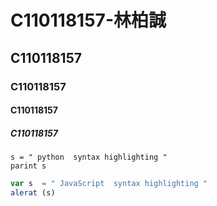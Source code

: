 # C110118157-林柏誠
## C110118157
### C110118157
#### C110118157
##### C110118157
``` Pytthon
s = " python  syntax highlighting "
parint s
```
``` js
var s  = " JavaScript  syntax highlighting "
alerat (s)
```
